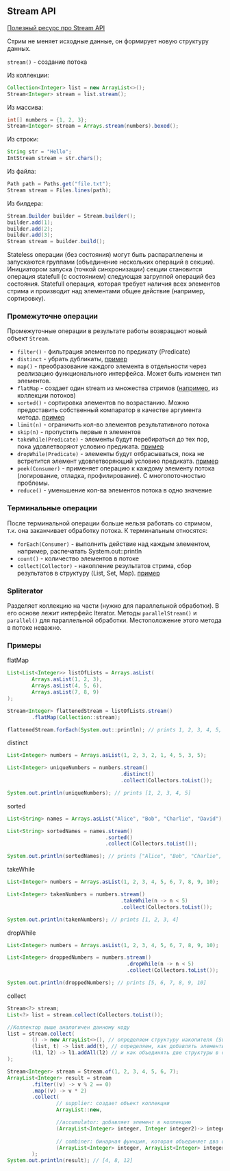 ## Stream API

<a href="https://struchkov.dev/blog/ru/java-stream-api/" target="_blank">Полезный ресурс про Stream API</a>

Стрим не меняет исходные данные, он формирует новую структуру данных.

`stream()` - создание потока

Из коллекции:
```java
Collection<Integer> list = new ArrayList<>();
Stream<Integer> stream = list.stream();
```

Из массива:
```java
int[] numbers = {1, 2, 3};
Stream<Integer> stream = Arrays.stream(numbers).boxed();
```

Из строки:
```java
String str = "Hello";
IntStream stream = str.chars();
```

Из файла:
```java
Path path = Paths.get("file.txt");
Stream stream = Files.lines(path);
```

Из билдера:
```java
Stream.Builder builder = Stream.builder();
builder.add(1);
builder.add(2);
builder.add(3);
Stream stream = builder.build();
```

Stateless операции (без состояния) могут быть распараллелены и запускаются группами (объединение нескольких операций в секции).
Инициатором запуска (точкой синхронизации) секции становится операция statefull (с состоянием) следующая загруппой операций без состояния.
Statefull операция, которая требует наличия всех элементов стрима и производит над элементами общее действие (например, сортировку).

### Промежуточне операции 

Промежуточные операции в результате работы возвращают новый объект `Stream`.

- `filter()` - фильтрация элементов по предикату (Predicate)
- `distinct` - убрать дубликаты, [пример](#distinct)
- `map()` - преобразование каждого элемента в отдельности через реализацию функционального интерфейса. Может быть изменен тип элементов.
- `flatMap` - создает один stream из множества стримов ([например](#flatMap), из коллекции потоков)
- `sorted()` - сортировка элементов по возрастанию. Можно предоставить собственный компаратор в качестве аргумента метода. [пример](#sorted)
- `limit(n)` - ограничить кол-во элементов результативного потока
- `skip(n)` - пропустить первые n элементов
- `takeWhile(Predicate)` - элементы будут перебираться до тех пор, пока удовлетворяют условию предиката. [пример](#takeWhile)
- `dropWhile(Predicate)` - элементы будут отбрасываться, пока не встретится элемент удовлетворяющий условию предиката. [пример](#dropWhile)
- `peek(Consumer)` - применяет операцию к каждому элементу потока (логирование, отладка, профилирование). С многопоточностью проблемы.
- `reduce()` - уменьшение кол-ва элементов потока в одно значение

### Терминальные операции

После терминальной операции больше нельзя работать со стримом, т.к. она заканчивает обработку потока.
К терминальным относятся:
- `forEach(Consumer)` - выполнить действие над каждым элементом, например, распечатать System.out::println
- `count()` - количество элементов в потоке
- `сollect(Collector)` - накопление результатов стрима, сбор результатов в структуру (List, Set, Map). [пример](#сollect)

### Spliterator
Разделяет коллекцию на части (нужно для параллельной обработки).
В его основе лежит интерфейс Iterator. 
Методы `parallelStream()` и `parallel()` для параллельной обработки. Местоположение этого метода в потоке неважно.

### Примеры

<a name="flatMap"></a>flatMap
```java
List<List<Integer>> listOfLists = Arrays.asList(
        Arrays.asList(1, 2, 3),
        Arrays.asList(4, 5, 6),
        Arrays.asList(7, 8, 9)
);

Stream<Integer> flattenedStream = listOfLists.stream()
        .flatMap(Collection::stream);

flattenedStream.forEach(System.out::println); // prints 1, 2, 3, 4, 5, 6, 7, 8, 9
```

<a name="distinct"></a>distinct
```java
List<Integer> numbers = Arrays.asList(1, 2, 3, 2, 1, 4, 5, 3, 5);

List<Integer> uniqueNumbers = numbers.stream()
                                     .distinct()
                                     .collect(Collectors.toList());

System.out.println(uniqueNumbers); // prints [1, 2, 3, 4, 5]
```

<a name="sorted"></a>sorted
```java
List<String> names = Arrays.asList("Alice", "Bob", "Charlie", "David");

List<String> sortedNames = names.stream()
                                .sorted()
                                .collect(Collectors.toList());

System.out.println(sortedNames); // prints ["Alice", "Bob", "Charlie", "David"]
```

<a name="takeWhile"></a>takeWhile
```java
List<Integer> numbers = Arrays.asList(1, 2, 3, 4, 5, 6, 7, 8, 9, 10);

List<Integer> takenNumbers = numbers.stream()
                                     .takeWhile(n -> n < 5)
                                     .collect(Collectors.toList());

System.out.println(takenNumbers); // prints [1, 2, 3, 4]
```

<a name="dropWhile"></a>dropWhile
```java
List<Integer> numbers = Arrays.asList(1, 2, 3, 4, 5, 6, 7, 8, 9, 10);

List<Integer> droppedNumbers = numbers.stream()
                                       .dropWhile(n -> n < 5)
                                       .collect(Collectors.toList());

System.out.println(droppedNumbers); // prints [5, 6, 7, 8, 9, 10]
```

<a name="сollect"></a>сollect
```java
Stream<?> stream;
List<?> list = stream.collect(Collectors.toList());

//Коллектор выше аналогичен данному коду
list = stream.collect(
        () -> new ArrayList<>(), // определяем структуру накопителя (Supplier)
        (list, t) -> list.add(t), // определяем, как добавлять элементы
        (l1, l2) -> l1.addAll(l2) // и как объединять две структуры в одну
);

Stream<Integer> stream = Stream.of(1, 2, 3, 4, 5, 6, 7);
ArrayList<Integer> result = stream
        .filter((v) -> v % 2 == 0)
        .map((v) -> v * 2)
        .collect(
                // supplier: создает объект коллекции
                ArrayList::new,

                //accumulator: добавляет элемент в коллекцию
                (ArrayList<Integer> integer, Integer integer2)-> integer.add(integer2),
                
                // combiner: бинарная функция, которая объединяет два объекта
                (ArrayList<Integer> integer, ArrayList<Integer> integer2) -> integer.addAll(integer2) 
        );
System.out.println(result); // [4, 8, 12]
```
